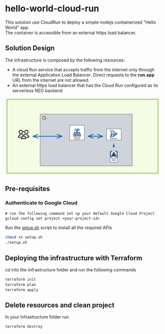 # hello-world-cloud-run

This solution use CloudRun to deploy a simple nodejs containerized "Hello World" app.  
The container is accessible from an external https load balancer.

## Solution Design

The infrastructure is composed by the following resources:

- A cloud Run service that accepts traffic from the internet only through the external Application Load Balancer. Direct requests to the **run.app** URL from the internet are not allowed.
- An external https load balancer that has the Cloud Run configured as its serverless NEG backend


![alt text](cloud-run.png "Cloud Run Solution Topology")

## Pre-requisites

### Authenticate to Google Cloud
  
```gcloud auth application-default login
# run the following command set up your default Google Cloud Project
gcloud config set project <your-project-id>
```

Run the [setup.sh](setup.sh) script to install all the required APIs

```bash
chmod +x setup.sh
./setup.sh
```

## Deploying the infrastructure with Terraform

cd into the Infrastructure folder and run the following commands

```bash
terraform init
terraform plan 
terraform apply
```

## Delete resources and clean project

In your Infrastructure folder run  

```bash
terraform destroy
```
